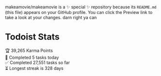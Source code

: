 makeamovie/makeamovie is a ✨ special ✨ repository because its `README.md` (this file) appears on your GitHub profile.
You can click the Preview link to take a look at your changes. darn right ya can

# Todoist Stats

<!-- TODO-IST:START -->
🏆  39,265 Karma Points           
🌸  Completed 5 tasks today           
✅  Completed 27,551 tasks so far           
⏳  Longest streak is 328 days
<!-- TODO-IST:END -->
